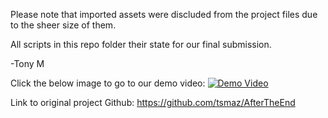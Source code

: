 Please note that imported assets were discluded from the project files due to the sheer size of them. 

All scripts in this repo folder their state for our final submission.

-Tony M


Click the below image to go to our demo video:
[![Demo Video](https://img.youtube.com/vi/TgmxH1oK9Uw/0.jpg)](https://www.youtube.com/watch?v=TgmxH1oK9Uw)


Link to original project Github: https://github.com/tsmaz/AfterTheEnd
